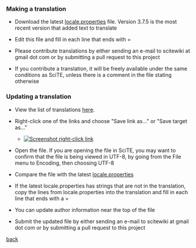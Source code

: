 <a name="how_to_make_translation"></a>
### Making a translation

* Download the latest [locale.properties](https://raw.githubusercontent.com/moltenjs/scite-files/master/files/files/translations/latest/locale.properties) file. Version 3.7.5 is the most recent version that added text to translate

* Edit this file and fill in each line that ends with =

* Please contribute translations by either sending an e-mail to scitewiki at gmail dot com or by submitting a pull request to this project

* If you contribute a translation, it will be freely available under the same conditions as SciTE, unless there is a comment in the file stating otherwise

### Updating a translation

* View the list of translations [here](translations_list.md).

* Right-click one of the links and choose "Save link as..." or "Save target as..."

    * <a href="#">![Screenshot right-click link](https://raw.githubusercontent.com/moltenjs/scite-files/master/files/translations_install_linux_right.png)</a>
    
* Open the file. If you are opening the file in SciTE, you may want to confirm that the file is being viewed in UTF-8, by going from the File menu to Encoding, then choosing UTF-8

* Compare the file with the latest [locale.properties](https://raw.githubusercontent.com/moltenjs/scite-files/master/files/files/translations/latest/locale.properties)

* If the latest locale.properties has strings that are not in the translation, copy the lines from locale.properties into the translation and fill in each line that ends with a =

* You can update author information near the top of the file

* Submit the updated file by either sending an e-mail to scitewiki at gmail dot com or by submitting a pull request to this project

[back](translations.md)
